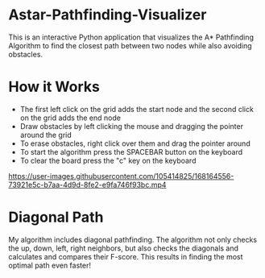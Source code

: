 # Astar-Pathfinding-Visualizer
This is an interactive Python application that visualizes the A* Pathfinding Algorithm to find the closest path between two nodes while also avoiding obstacles. 
# How it Works 
- The first left click on the grid adds the start node and the second click on the grid adds the end node
- Draw obstacles by left clicking the mouse and dragging the pointer around the grid
- To erase obstacles, right click over them and drag the pointer around
- To start the algorithm press the SPACEBAR button on the keyboard 
- To clear the board press the "c" key on the keyboard 



https://user-images.githubusercontent.com/105414825/168164556-73921e5c-b7aa-4d9d-8fe2-e9fa746f93bc.mp4


# Diagonal Path 
My algorithm includes diagonal pathfinding. The algorithm not only checks the up, down, left, right neighbors, but also checks the diagonals and calculates and compares their F-score. This results in finding the most optimal path even faster! 
